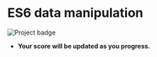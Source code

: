 # ES6 data manipulation

![Project badge](https://img.shields.io/badge/Progress-0%25-red)
- **Your score will be updated as you progress.**
